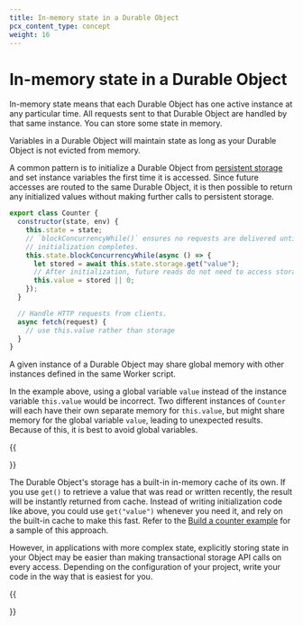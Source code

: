 ```yaml
---
title: In-memory state in a Durable Object
pcx_content_type: concept
weight: 16
---
```


# In-memory state in a Durable Object

In-memory state means that each Durable Object has one active instance at any particular time. All requests sent to that Durable Object are handled by that same instance. You can store some state in memory.

Variables in a Durable Object will maintain state as long as your Durable Object is not evicted from memory. 

A common pattern is to initialize a Durable Object from [persistent storage](/durable-objects/api/transactional-storage-api/) and set instance variables the first time it is accessed. Since future accesses are routed to the same Durable Object, it is then possible to return any initialized values without making further calls to persistent storage.

```js
export class Counter {
  constructor(state, env) {
    this.state = state;
    // `blockConcurrencyWhile()` ensures no requests are delivered until
    // initialization completes.
    this.state.blockConcurrencyWhile(async () => {
      let stored = await this.state.storage.get("value");
      // After initialization, future reads do not need to access storage.
      this.value = stored || 0;
    });
  }

  // Handle HTTP requests from clients.
  async fetch(request) {
    // use this.value rather than storage
  }
}
```

A given instance of a Durable Object may share global memory with other instances defined in the same Worker script. 

In the example above, using a global variable `value` instead of the instance variable `this.value` would be incorrect. Two different instances of `Counter` will each have their own separate memory for `this.value`, but might share memory for the global variable `value`, leading to unexpected results. Because of this, it is best to avoid global variables.

{{<Aside type="note" header="Built-in caching">}}

The Durable Object's storage has a built-in in-memory cache of its own. If you use `get()` to retrieve a value that was read or written recently, the result will be instantly returned from cache. Instead of writing initialization code like above, you could use `get("value")` whenever you need it, and rely on the built-in cache to make this fast. Refer to the [Build a counter example](/durable-objects/examples/build-a-counter/) for a sample of this approach.

However, in applications with more complex state, explicitly storing state in your Object may be easier than making transactional storage API calls on every access. Depending on the configuration of your project, write your code in the way that is easiest for you.

{{</Aside>}}